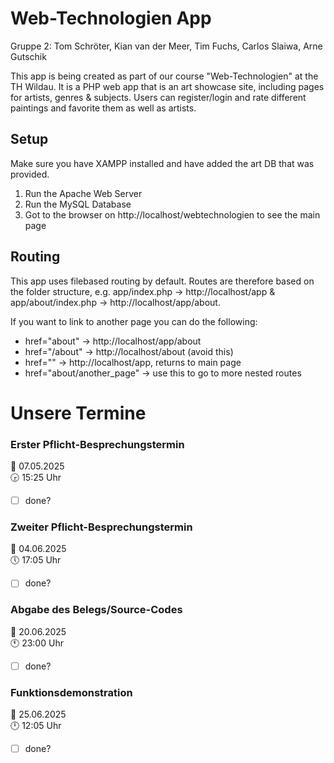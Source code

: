 # Web-Technologien App
Gruppe 2: Tom Schröter, Kian van der Meer, Tim Fuchs, Carlos Slaiwa, Arne Gutschik

This app is being created as part of our course "Web-Technologien" at the TH Wildau.
It is a PHP web app that is an art showcase site, including pages for artists, genres & subjects. Users can register/login and rate different paintings and favorite them as well as artists.

## Setup
Make sure you have XAMPP installed and have added the art DB that was provided.

1. Run the Apache Web Server
2. Run the MySQL Database
3. Got to the browser on http://localhost/webtechnologien to see the main page

## Routing
This app uses filebased routing by default. Routes are therefore based on the folder structure, e.g. app/index.php -> http://localhost/app & app/about/index.php -> http://localhost/app/about.

If you want to link to another page you can do the following:
- href="about" -> http://localhost/app/about
- href="/about" -> http://localhost/about (avoid this)
- href="" -> http://localhost/app, returns to main page
- href="about/another_page" -> use this to go to more nested routes

# Unsere Termine
### Erster Pflicht-Besprechungstermin
📅 07.05.2025 </br>
🕞 15:25 Uhr
- [ ] done?

### Zweiter Pflicht-Besprechungstermin
📅 04.06.2025 </br>
🕔 17:05 Uhr
- [ ] done?

### Abgabe des Belegs/Source-Codes
📅 20.06.2025 </br>
🕚 23:00 Uhr
- [ ] done?

### Funktionsdemonstration
📅 25.06.2025 </br>
🕛 12:05 Uhr
- [ ] done?
